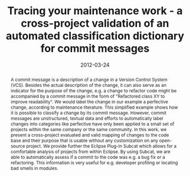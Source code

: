 ---
abstract: A commit message is a description of a change in a Version Control System
  (VCS). Besides the actual description of the change, it can also serve as an indicator
  for the purpose of the change, e.g. a change to refactor code might be accompanied
  by a commit message in the form of "Refactored class XY to improve readability".
  We would label the change in our example a perfective change, according to maintenance
  literature. This simplified example shows how it is possible to classify a change
  by its commit message. However, commit messages are unstructured, textual data and
  efforts to automatically label changes into categories like perfective have only
  been applied to a small set of projects within the same company or the same community.
  In this work, we present a cross-project evaluated and valid mapping of changes
  to the code base and their purpose that is usable without any customization on any
  open-source project. We provide further the Eclipse Plug-In Subcat which allows
  for a comfortable analysis of projects from within Eclipse. By using Subcat, we
  are able to automatically assess if a commit to the code was e.g. a bug fix or a
  refactoring. This information is very useful for e.g. developer profiling or locating
  bad smells in modules.
authors:
- Andreas Mauczka
- Markus Huber
- Christian Schanes
- Wolfgang Schramm
- Mario Bernhart
- Thomas Grechenig
date: '2012-03-24'
featured: false
links:
- name: Publik
  url: https://publik.tuwien.ac.at/showentry.php?ID=215174&lang=2
publication: 'Vortrag: 15th International Conference on Fundamental Approaches to
  Software Engineering (FASE''12), Tallinn, Estonia; 24.03.2012 - 01.04.2012; in:
  "Proceedings of the 15th international conference on Fundamental Approaches to Software
  Engineering (FASE''12)", Springer-Verlag, Berlin, Heidelberg (2012), ISBN: 978-3-642-28871-5;
  S. 301 - 315'
publication_types:
- '1'
publishDate: '2012-03-24'
title: Tracing your maintenance work - a cross-project validation of an automated
  classification dictionary for commit messages
url_pdf: ''
---